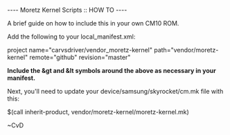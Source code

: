 
---- Moretz Kernel Scripts :: HOW TO ----

A brief guide on how to include this in your own CM10 ROM.

Add the following to your local_manifest.xml:

  project name="carvsdriver/vendor_moretz-kernel" path="vendor/moretz-kernel" remote="github" revision="master" 

**Include the &gt and &lt symbols around the above as necessary in your manifest.**

Next, you'll need to update your device/samsung/skyrocket/cm.mk file with this:

$(call inherit-product, vendor/moretz-kernel/moretz-kernel.mk)

~CvD
